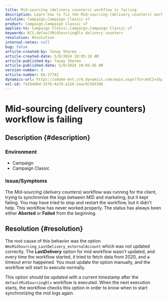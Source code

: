 ```yaml
---
title: Mid-sourcing (delivery counters) workflow is failing
description: Learn how to fix the Mid-sourcing (delivery counters) workflow failure.
solution: Campaign,Campaign Classic v7
product: Campaign,Campaign Classic v7
applies-to: Campaign Classic,Campaign,Campaign Classic v7
keywords: KCS,defaultMidSourcingDlv delivery counters
resolution: Resolution
internal-notes: null
bug: false
article-created-by: Tanay Sharma .
article-created-date: 5/8/2024 10:05:18 AM
article-published-by: Tanay Sharma .
article-published-date: 5/8/2024 10:05:56 AM
version-number: 4
article-number: KA-17742
dynamics-url: https://adobe-ent.crm.dynamics.com/main.aspx?forceUCI=1&pagetype=entityrecord&etn=knowledgearticle&id=d1c5c872-220d-ef11-9f8a-6045bd026dc7
exl-id: f4264dbd-35f6-4a7d-a126-2aac9c5b5396
---
```

# Mid-sourcing (delivery counters) workflow is failing

## Description {#description}


### <b>Environment</b>

- Campaign
- Campaign Classic




### <b>Issue/Symptoms</b>

The *Mid-sourcing (delivery counters)* workflow was running for the client, trying to synchronize the logs between MID and marketing, but it kept failing. You may have tried to stop and restart the workflow, but it didn't help. This workflow has never worked properly. The status has always been either <b>Aborted</b> or <b>Failed</b> from the beginning.


## Resolution {#resolution}


The root cause of this behavior was the option `NmsMidSourcing_LastDelivery_externalAccount` which was not updated correctly. The <b>LastDelivery</b> option for mid workflow wasn't updated, and every time the workflow started, it tried to fetch data from 2020, and a timeout error happened. You must update the option manually, and the workflow will start to execute normally.

This option should be updated with a current timestamp after the `defaultMidSourcingDlv` workflow is executed. When the next execution starts, the workflow checks this option in order to know when to start synchronizing the mid logs again.
